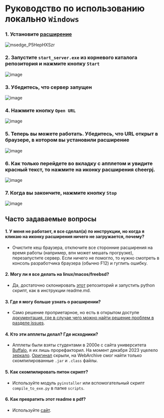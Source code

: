# Руководство по использованию локально `Windows`

### 1. Установите [расширение](https://chromewebstore.google.com/detail/cheerpj-applet-runner/bbmolahhldcbngedljfadjlognfaaein)

![msedge_P5HepHXSzr](https://github.com/rfapplets/modern-lab-comp-applets/assets/60469435/b2f387b8-5ac3-45e8-91f2-4ea885dc257c)

### 2. Запустите `start_server.exe` из корневого каталога репозитория и нажмите кнопку `Start`

![image](https://github.com/rfapplets/modern-lab-comp-applets/assets/60469435/91cf1bf5-95df-4c27-8351-8b0668bdc51e)

### 3. Убедитесь, что сервер запущен

![image](https://github.com/rfapplets/modern-lab-comp-applets/assets/60469435/4f1cb012-065d-4e4c-9e72-03e877e800a0)

### 4. Нажмите кнопку `Open URL`

![image](https://github.com/rfapplets/modern-lab-comp-applets/assets/60469435/ede82c03-7c8f-43e8-aed3-1dcd345acb26)

### 5. Теперь вы можете работать. Убедитесь, что URL открыт в браузере, в котором вы установили расширение

![image](https://github.com/rfapplets/modern-lab-comp-applets/assets/60469435/d5cba673-c801-4b6b-a8a5-e4191e4a4b2f)

### 6. Как только перейдете во вкладку с апплетом и увидите красный текст, то нажмите на иконку расширения cheerpj.

![image](https://github.com/leaningtech/cheerpj-appletrunner/blob/master/media/cheerpj_applet_demo1.gif?raw=true)

### 7. Когда вы закончите, нажмите кнопку `Stop`

![image](https://github.com/rfapplets/modern-lab-comp-applets/assets/60469435/cd863678-a52b-4153-950b-21112a8e9292)

## Часто задаваемые вопросы

#### 1. У меня не работает, я все сделал(а) по инструкции, но когда я кликаю на иконку расширения ничего не загружается, почему?

- Очистите кеш браузера, отключите все сторонние расширения на время работы (например, впн может мешать прогрузке),
  перезапустите сервер. Если ничего не помогло, то нужно смотреть в консоль разработчика браузера (обычно F12) и гуглить
  ошибку.

#### 2. Могу ли я все делать на linux/macos/freebsd?

- Да, достаточно склонировать [этот](https://github.com/rfapplets/modern-lab-comp-applets/tree/master) репозиторий и
  запустить python скрипт, как в инструкции readme.md.

#### 3. Где я могу больше узнать о расширении?

- Само решение проприетарное, но есть в открытом
  доступе [документация, где в случае чего можно найти решение проблем в разделе issues](https://github.com/leaningtech/cheerpj-appletrunner).

#### 4. Кто эти апплеты делал? Где исходники?

- Апплеты были взяты студентами в 2000е с сайта университета [Buffalo](https://www.buffalo.edu/), я их лишь
  прорефакторил. На момент декабря 2023
  уцелело [зеркало](https://www.acsu.buffalo.edu/~wie/applet/applet.old). [Оригинал](http://jas.eng.buffalo.edu/)
  скрыли, на WebArchive смог найти только скомпилированные `.jar` и `.class` файлы.

#### 5. Как скомпилировать питон скрипт?

- Используйте модуль `pyinstaller` или вспомогательный скрипт `compile_to_exe.py` в папке `scripts`.

#### 6. Как превратить этот readme в pdf?

- Используйте [сайт](https://www.markdowntopdf.com/).
